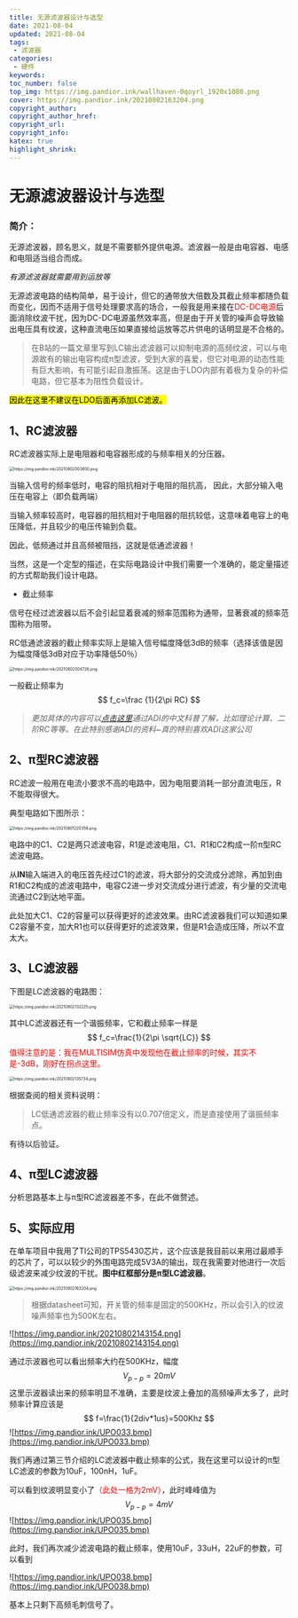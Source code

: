 ```yaml
---
title: 无源滤波器设计与选型
date: 2021-08-04
updated: 2021-08-04
tags:
 - 滤波器
categories:
 - 硬件
keywords:
toc_number: false
top_img: https://img.pandior.ink/wallhaven-0qoyrl_1920x1080.png
cover: https://img.pandior.ink/20210802163204.png
copyright_author: 
copyright_author_href: 
copyright_url: 
copyright_info: 
katex: true
highlight_shrink:
---
```


  

# 无源滤波器设计与选型

### 简介：

无源滤波器，顾名思义，就是不需要额外提供电源。滤波器一般是由电容器、电感和电阻适当组合而成。

*有源滤波器就需要用到运放等*

无源滤波电路的结构简单，易于设计，但它的通带放大倍数及其截止频率都随负载而变化，因而不适用于信号处理要求高的场合，一般我是用来接在<font color=red>DC-DC电源</font>后面消除纹波干扰，因为DC-DC电源虽然效率高，但是由于开关管的噪声会导致输出电压具有纹波，这种直流电压如果直接给运放等芯片供电的话明显是不合格的。

> 在B站的一篇文章里写到LC输出滤波器可以抑制电源的高频纹波，可以与电源故有的输出电容构成π型滤波，受到大家的喜爱，但它对电源的动态性能有巨大影响，有可能引起自激振荡。这是由于LDO内部有着极为复杂的补偿电路，但它基本为阻性负载设计。

<mark>因此在这里不建议在LDO后面再添加LC滤波。</mark>

## 1、RC滤波器

RC滤波器实际上是电阻器和电容器形成的与频率相关的分压器。

<img src="https://img.pandior.ink/20210802003800.png" alt="https://img.pandior.ink/20210802003800.png" style="zoom:50%;" />

当输入信号的频率低时，电容的阻抗相对于电阻的阻抗高， 因此，大部分输入电压在电容上（即负载两端）

当输入频率较高时，电容器的阻抗相对于电阻器的阻抗较低，这意味着电容上的电压降低，并且较少的电压传输到负载。

因此，低频通过并且高频被阻挡，这就是低通滤波器！

当然，这是一个定型的描述，在实际电路设计中我们需要一个准确的，能定量描述的方式帮助我们设计电路。

- 截止频率

信号在经过滤波器以后不会引起显着衰减的频率范围称为通带，显著衰减的频率范围称为阻带。

RC低通滤波器的截止频率实际上是输入信号幅度降低3dB的频率（选择该值是因为幅度降低3dB对应于功率降低50％）

<img src="https://img.pandior.ink/20210802004726.png" alt="https://img.pandior.ink/20210802004726.png" style="zoom:50%;" />

一般截止频率为
$$
f_c=\frac {1}{2\pi RC}
$$
> *更加具体的内容可以[点击这里](https://ez.analog.com/cn/other/f/forum/112769/rc)通过ADI的中文科普了解，比如理论计算、二阶RC等等。在此特别感谢ADI的资料~真的特别喜欢ADI这家公司*

## 2、π型RC滤波器

RC滤波一般用在电流小要求不高的电路中，因为电阻要消耗一部分直流电压，R不能取得很大。

典型电路如下图所示：

<img src="https://img.pandior.ink/20210801220356.png" alt="https://img.pandior.ink/20210801220356.png" style="zoom:50%;" />

电路中的C1、C2是两只滤波电容，R1是滤波电阻，C1、R1和C2构成一阶π型RC滤波电路。

从**IN**输入端进入的电压首先经过C1的滤波，将大部分的交流成分滤除，再加到由R1和C2构成的滤波电路中，电容C2进一步对交流成分进行滤波，有少量的交流电流通过C2到达地平面。

此处加大C1、C2的容量可以获得更好的滤波效果。由RC滤波器我们可以知道如果C2容量不变，加大R1也可以获得更好的滤波效果，但是R1会造成压降，所以不宜太大。

## 3、LC滤波器

下图是LC滤波器的电路图：

<img src="https://img.pandior.ink/20210802132225.png" alt="https://img.pandior.ink/20210802132225.png" style="zoom:50%;" />

其中LC滤波器还有一个谐振频率，它和截止频率一样是
$$
f_c=\frac{1}{2\pi \sqrt{LC}}
$$
<font color=red>值得注意的是：我在MULTISIM仿真中发现他在截止频率的时候，其实不是-3dB，刚好在拐点这里。</font>

<img src="https://img.pandior.ink/20210802135734.png" alt="https://img.pandior.ink/20210802135734.png" style="zoom:50%;" />

根据查阅的相关资料说明：

> LC低通滤波器的截止频率没有以0.707倍定义，而是直接使用了谐振频率点。

有待以后验证。

## 4、π型LC滤波器

分析思路基本上与π型RC滤波器差不多，在此不做赘述。

## 5、实际应用

在单车项目中我用了TI公司的TPS5430芯片，这个应该是我目前以来用过最顺手的芯片了，可以以较少的外围电路完成5V3A的输出，现在我需要对他进行一次后级滤波来减少纹波的干扰。**图中红框部分是π型LC滤波器**。

<img src="https://img.pandior.ink/20210802163204.png" alt="https://img.pandior.ink/20210802163204.png" style="zoom:50%;" />

> 根据datasheet可知，开关管的频率是固定的500KHz，所以会引入的纹波噪声频率也为500K左右。

![https://img.pandior.ink/20210802143154.png](https://img.pandior.ink/20210802143154.png)

通过示波器也可以看出频率大约在500KHz，幅度
$$
V_{p-p}=20mV
$$
这里示波器读出来的频率明显不准确，主要是纹波上叠加的高频噪声太多了，此时频率计算应该是
$$
f=\frac{1}{2div*1us}=500Khz
$$
![https://img.pandior.ink/UPO033.bmp](https://img.pandior.ink/UPO033.bmp)

我们再通过第三节介绍的LC滤波器中截止频率的公式，我在这里可以设计的π型LC滤波的参数为10uF，100nH，1uF。

可以看到纹波明显变小了<font color=red>（此处一格为2mV）</font>，此时峰峰值为
$$
V_{p-p}=4mV
$$
![https://img.pandior.ink/UPO035.bmp](https://img.pandior.ink/UPO035.bmp)

此时，我们再次减少滤波电路的截止频率，使用10uF，33uH，22uF的参数，可以看到

![https://img.pandior.ink/UPO038.bmp](https://img.pandior.ink/UPO038.bmp)

基本上只剩下高频毛刺信号了。